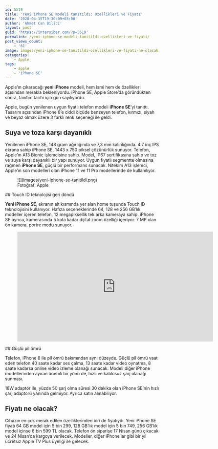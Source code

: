 ```yaml
---
id: 5519
title: 'Yeni iPhone SE modeli tanıtıldı: Özellikleri ve Fiyatı'
date: '2020-04-15T19:30:09+03:00'
author: 'Ahmet Can Bilici'
layout: post
guid: 'https://intersiber.com/?p=5519'
permalink: /yeni-iphone-se-modeli-tanitildi-ozellikleri-ve-fiyati/
post_views_count:
    - '61'
image: images/yeni-iphone-se-tanitildi-ozellikleri-ve-fiyati-ne-olacak.png
categories:
    - Apple
tags:
    - apple
    - 'iPhone SE'
---
```


Apple’ın çıkaracağı **yeni iPhone** modeli, hem ismi hem de özellikleri açısından merakla bekleniyordu. iPhone SE, Apple Store’da göründükten sonra, tanıtım tarihi için gün sayılıyordu.

Apple, bugün yenilenen uygun fiyatlı telefon modeli **iPhone SE**’yi tanıttı. Tasarım açısından iPhone 8’e ciddi ölçüde benzeyen telefon, kırmızı, siyah ve beyaz olmak üzere 3 farklı renk seçeneği ile geldi.

## Suya ve toza karşı dayanıklı

Yenilenen iPhone SE, 148 gram ağırlığında ve 7,3 mm kalınlığında. 4.7 inç IPS ekrana sahip iPhone SE, 1443 x 750 piksel çözünürlük sunuyor. Telefon, Apple’ın A13 Bionic işlemcisine sahip. Model, IP67 sertifikasına sahip ve toz ve suya karşı dayanıklı bir yapı sunuyor. Uygun fiyatlı segmentte olmasına rağmen **iPhone SE**, güçlü bir performans sunacak. Nitekim A13 işlemci, Apple’ın son modelleri olan iPhone 11 ve 11 Pro modellerinde de kullanılıyor.

<figure class="wp-block-image size-large">![](images/yeni-iphone-se-tanitildi.png)<figcaption>Fotoğraf: Apple</figcaption></figure>## Touch ID teknolojisi geri döndü

**Yeni iPhone SE**, ekranın alt kısmında yer alan home tuşunda Touch ID teknolojisini kullanıyor. Hafıza seçeneklerinde 64, 128 ve 256 GB’lık modeller içeren telefon, 12 megapiksellik tek arka kameraya sahip. iPhone SE ayrıca, kamerasında 5 kata kadar dijital zoom özelliği içeriyor. 7 MP olan ön kamera, portre modu sunuyor.

<figure class="wp-block-embed-youtube wp-block-embed is-type-video is-provider-youtube wp-embed-aspect-16-9 wp-has-aspect-ratio"><div class="wp-block-embed__wrapper"><span class="embed-youtube" style="text-align:center; display: block;"><iframe allowfullscreen="true" class="youtube-player" height="360" src="https://www.youtube.com/embed/SQIbeAk-bFA?version=3&rel=1&fs=1&autohide=2&showsearch=0&showinfo=1&iv_load_policy=1&wmode=transparent" style="border:0;" width="640"></iframe></span></div></figure>## Güçlü pil ömrü

Telefon, iPhone 8 ile pil ömrü bakımından aynı düzeyde. Güçlü pil ömrü vaat eden telefon 40 saate kadar ses çalma, 13 saate kadar video oynatma, 8 saate kadarsa online video izleme olanağı sunacak. Modeli diğer iPhone modellerinden ayıran önemli bir yönü de, hızlı ve kablosuz şarj olanağı sunması.

18W adaptör ile, yüzde 50 şarj olma süresi 30 dakika olan iPhone SE’nin hızlı şarj adaptörü yanında gelmiyor. Ayrıca satın alınabiliyor.

## Fiyatı ne olacak?

Cihazın en çok merak edilen özelliklerinden biri de fiyatıydı. Yeni iPhone SE fiyatı 64 GB model için 5 bin 299, 128 GB’lık model için 5 bin 749, 256 GB’lık model içinse 6 bin 599 TL olacak. Telefon ön siparişe 17 Nisan günü çıkacak ve 24 Nisan’da kargoya verilecek. Modeller, diğer iPhone’lar gibi bir yıl ücretsiz Apple TV Plus üyeliği ile gelecek.